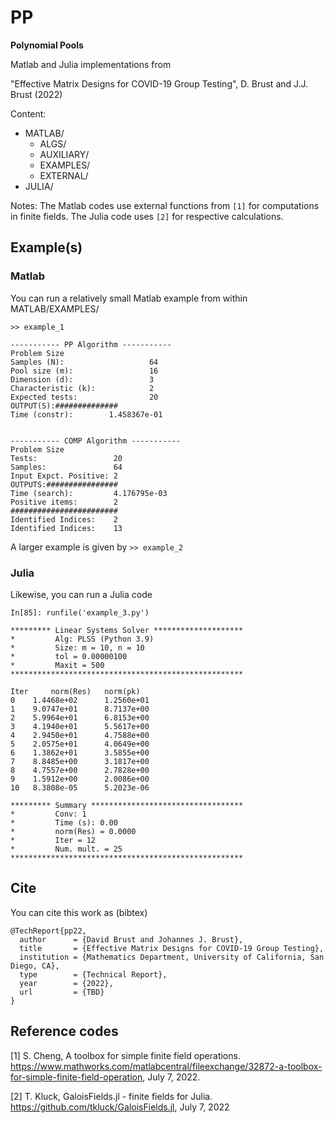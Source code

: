 # PP
**Polynomial Pools**

Matlab and Julia implementations from

"Effective Matrix Designs for COVID-19 Group Testing", D. Brust and J.J. Brust (2022)

Content:
  * MATLAB/
    * ALGS/
    * AUXILIARY/
    * EXAMPLES/
    * EXTERNAL/
  * JULIA/  

Notes: The Matlab codes use external functions from `[1]` for computations in finite fields.
The Julia code uses `[2]` for respective calculations.
    
## Example(s)

### Matlab
You can run a relatively small Matlab example from within MATLAB/EXAMPLES/

```
>> example_1

----------- PP Algorithm ----------- 
Problem Size 
Samples (N):                   64 
Pool size (m):                 16 
Dimension (d):                 3 
Characteristic (k):            2 
Expected tests:                20 
OUTPUT(S):############## 
Time (constr):        1.458367e-01 


----------- COMP Algorithm ----------- 
Problem Size 
Tests:                 20 
Samples:               64 
Input Expct. Positive: 2 
OUTPUTS:################ 
Time (search):         4.176795e-03 
Positive items:        2 
######################## 
Identified Indices:    2 
Identified Indices:    13 
```

A larger example is given by ``>> example_2``

### Julia
Likewise, you can run a Julia code

```
In[85]: runfile('example_3.py')

********* Linear Systems Solver ********************  
*         Alg: PLSS (Python 3.9)                      
*         Size: m = 10, n = 10                        
*         tol = 0.00000100                                 
*         Maxit = 500                                  
****************************************************  

Iter 	 norm(Res) 	 norm(pk)    
0 	 1.4468e+02 	 1.2560e+01   
1 	 9.0747e+01 	 8.7137e+00  
2 	 5.9964e+01 	 6.8153e+00  
3 	 4.1940e+01 	 5.5617e+00  
4 	 2.9450e+01 	 4.7588e+00  
5 	 2.0575e+01 	 4.0649e+00  
6 	 1.3862e+01 	 3.5855e+00  
7 	 8.8485e+00 	 3.1817e+00  
8 	 4.7557e+00 	 2.7828e+00  
9 	 1.5912e+00 	 2.0086e+00  
10 	 8.3808e-05 	 5.2023e-06  

********* Summary **********************************  
*         Conv: 1                                    
*         Time (s): 0.00                             
*         norm(Res) = 0.0000                           
*         Iter = 12                                   
*         Num. mult. = 25                             
**************************************************** 
```

## Cite
You can cite this work as (bibtex)

```
@TechReport{pp22,
  author      = {David Brust and Johannes J. Brust},
  title       = {Effective Matrix Designs for COVID-19 Group Testing},
  institution = {Mathematics Department, University of California, San Diego, CA},
  type        = {Technical Report},
  year        = {2022},
  url         = {TBD}
}
```

## Reference codes
[1] S. Cheng, A toolbox for simple finite field operations. https://www.mathworks.com/matlabcentral/fileexchange/32872-a-toolbox-for-simple-finite-field-operation, July 7, 2022.

[2] T. Kluck, GaloisFields.jl - finite fields for Julia. https://github.com/tkluck/GaloisFields.jl, July 7, 2022
